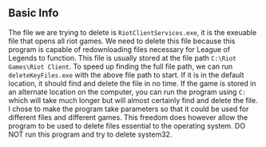 ## Basic Info

The file we are trying to delete is `RiotClientServices.exe`, it is the exeuable file that opens all riot games. We need to delete this file because this program is capable of redownloading files necessary for League of Legends to function. This file is usually stored at the file path `C:\Riot Games\Riot Client`. To speed up finding the full file path, we can run `deleteKeyFiles.exe` with the above file path to start. If it is in the default location, it should find and delete the file in no time. If the game is stored in an alternate location on the computer, you can run the program using `C:` which will take much longer but will almost certainly find and delete the file. I chose to make the program take parameters so that it could be used for different files and different games. This freedom does however allow the program to be used to delete files essential to the operating system. DO NOT run this program and try to delete system32. 